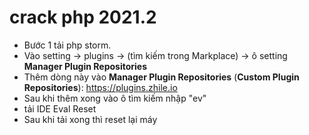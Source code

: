 # crack php 2021.2
- Bước 1 tải php storm.
- Vào setting -> plugins -> (tìm kiếm trong Markplace) -> ô setting **Manager Plugin Repositories**
- Thêm dòng này vào **Manager Plugin Repositories** (**Custom Plugin Repositories**): https://plugins.zhile.io
- Sau khi thêm xong vào ô tìm kiếm nhập "ev"
- tải IDE Eval Reset
- Sau khi tải xong thì reset lại máy
